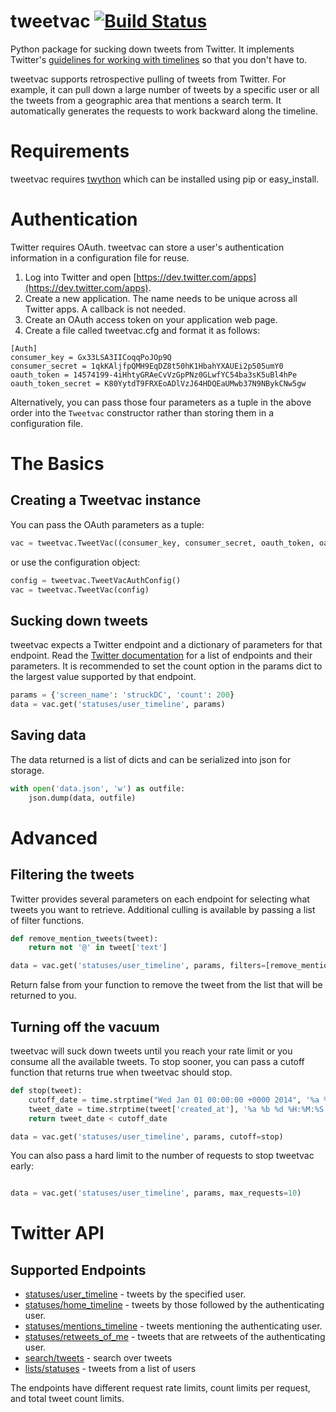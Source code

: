 tweetvac [![Build Status](https://secure.travis-ci.org/cash/tweetvac.png?branch=master)](https://travis-ci.org/cash/tweetvac)
========

Python package for sucking down tweets from Twitter. It implements Twitter's
[guidelines for working with timelines](https://dev.twitter.com/docs/working-with-timelines)
so that you don't have to.

tweetvac supports retrospective pulling of tweets from Twitter. For example, it
can pull down a large number of tweets by a specific user or all the tweets
from a geographic area that mentions a search term. It automatically generates
the requests to work backward along the timeline.

Requirements
============
tweetvac requires [twython](https://github.com/ryanmcgrath/twython) which can be
installed using pip or easy_install.

Authentication
==============
Twitter requires OAuth. tweetvac can store a user's authentication information
in a configuration file for reuse.

  1. Log into Twitter and open [https://dev.twitter.com/apps](https://dev.twitter.com/apps).
  2. Create a new application. The name needs to be unique across all Twitter apps. A callback is not needed.
  3. Create an OAuth access token on your application web page.
  4. Create a file called tweetvac.cfg and format it as follows:

```
[Auth]
consumer_key = Gx33LSA3IICoqqPoJOp9Q
consumer_secret = 1qkKAljfpQMH9EqDZ8t50hK1HbahYXAUEi2p505umY0
oauth_token = 14574199-4iHhtyGRAeCvVzGpPNz0GLwfYC54ba3sK5uBl4hPe
oauth_token_secret = K80YytdT9FRXEoADlVzJ64HDQEaUMwb37N9NBykCNw5gw
```

Alternatively, you can pass those four parameters as a tuple in the above order
into the `Tweetvac` constructor rather than storing them in a configuration file.

The Basics
==========

Creating a Tweetvac instance
----------------------------
You can pass the OAuth parameters as a tuple:

```python
vac = tweetvac.TweetVac((consumer_key, consumer_secret, oauth_token, oauth_token_secret))
```

or use the configuration object:

```python
config = tweetvac.TweetVacAuthConfig()
vac = tweetvac.TweetVac(config)
```

Sucking down tweets
--------------------

tweetvac expects a Twitter endpoint and a dictionary of parameters for that
endpoint. Read the [Twitter documentation](https://dev.twitter.com/docs/api/1.1)
for a list of endpoints and their parameters. It is recommended to set the count
option in the params dict to the largest value supported by that endpoint.

```python
params = {'screen_name': 'struckDC', 'count': 200}
data = vac.get('statuses/user_timeline', params)
```

Saving data
------------
The data returned is a list of dicts and can be serialized into json for storage.

```python
with open('data.json', 'w') as outfile:
    json.dump(data, outfile)
```

Advanced
=========

Filtering the tweets
--------------------
Twitter provides several parameters on each endpoint for selecting what tweets
you want to retrieve. Additional culling is available by passing a list of filter
functions.

```python
def remove_mention_tweets(tweet):
    return not '@' in tweet['text']

data = vac.get('statuses/user_timeline', params, filters=[remove_mention_tweets])
```

Return false from your function to remove the tweet from the list that will be
returned to you.

Turning off the vacuum
-----------------------
tweetvac will suck down tweets until you reach your rate limit or you consume all
the available tweets. To stop sooner, you can pass a cutoff function that returns
true when tweetvac should stop.

```python
def stop(tweet):
    cutoff_date = time.strptime("Wed Jan 01 00:00:00 +0000 2014", '%a %b %d %H:%M:%S +0000 %Y')
    tweet_date = time.strptime(tweet['created_at'], '%a %b %d %H:%M:%S +0000 %Y')
    return tweet_date < cutoff_date

data = vac.get('statuses/user_timeline', params, cutoff=stop)
```

You can also pass a hard limit to the number of requests to stop tweetvac early:

```python

data = vac.get('statuses/user_timeline', params, max_requests=10)
```

Twitter API
===========
Supported Endpoints
--------------------
 * [statuses/user_timeline](https://dev.twitter.com/docs/api/1.1/get/statuses/user_timeline) - tweets by the specified user.
 * [statuses/home_timeline](https://dev.twitter.com/docs/api/1.1/get/statuses/home_timeline) - tweets by those followed by the authenticating user.
 * [statuses/mentions_timeline](https://dev.twitter.com/docs/api/1.1/get/statuses/mentions_timeline) - tweets mentioning the authenticating user.
 * [statuses/retweets_of_me](https://dev.twitter.com/docs/api/1.1/get/statuses/retweets_of_me) - tweets that are retweets of the authenticating user.
 * [search/tweets](https://dev.twitter.com/docs/api/1.1/get/search/tweets) - search over tweets
 * [lists/statuses](https://dev.twitter.com/docs/api/1.1/get/lists/statuses) - tweets from a list of users

 The endpoints have different request rate limits, count limits per request, and total tweet count limits.
